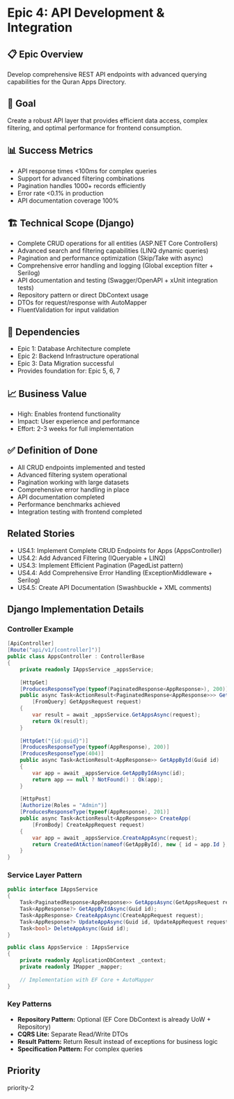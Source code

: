 # Epic 4: API Development & Integration

## 📋 Epic Overview
Develop comprehensive REST API endpoints with advanced querying capabilities for the Quran Apps Directory.

## 🎯 Goal
Create a robust API layer that provides efficient data access, complex filtering, and optimal performance for frontend consumption.

## 📊 Success Metrics
- API response times <100ms for complex queries
- Support for advanced filtering combinations
- Pagination handles 1000+ records efficiently
- Error rate <0.1% in production
- API documentation coverage 100%

## 🏗️ Technical Scope (Django)
- Complete CRUD operations for all entities (ASP.NET Core Controllers)
- Advanced search and filtering capabilities (LINQ dynamic queries)
- Pagination and performance optimization (Skip/Take with async)
- Comprehensive error handling and logging (Global exception filter + Serilog)
- API documentation and testing (Swagger/OpenAPI + xUnit integration tests)
- Repository pattern or direct DbContext usage
- DTOs for request/response with AutoMapper
- FluentValidation for input validation

## 🔗 Dependencies
- Epic 1: Database Architecture complete
- Epic 2: Backend Infrastructure operational
- Epic 3: Data Migration successful
- Provides foundation for: Epic 5, 6, 7

## 📈 Business Value
- High: Enables frontend functionality
- Impact: User experience and performance
- Effort: 2-3 weeks for full implementation

## ✅ Definition of Done
- All CRUD endpoints implemented and tested
- Advanced filtering system operational
- Pagination working with large datasets
- Comprehensive error handling in place
- API documentation completed
- Performance benchmarks achieved
- Integration testing with frontend completed

## Related Stories
- US4.1: Implement Complete CRUD Endpoints for Apps (AppsController)
- US4.2: Add Advanced Filtering (IQueryable + LINQ)
- US4.3: Implement Efficient Pagination (PagedList pattern)
- US4.4: Add Comprehensive Error Handling (ExceptionMiddleware + Serilog)
- US4.5: Create API Documentation (Swashbuckle + XML comments)

## Django Implementation Details
### Controller Example
```csharp
[ApiController]
[Route("api/v1/[controller]")]
public class AppsController : ControllerBase
{
    private readonly IAppsService _appsService;
    
    [HttpGet]
    [ProducesResponseType(typeof(PaginatedResponse<AppResponse>), 200)]
    public async Task<ActionResult<PaginatedResponse<AppResponse>>> GetApps(
        [FromQuery] GetAppsRequest request)
    {
        var result = await _appsService.GetAppsAsync(request);
        return Ok(result);
    }
    
    [HttpGet("{id:guid}")]
    [ProducesResponseType(typeof(AppResponse), 200)]
    [ProducesResponseType(404)]
    public async Task<ActionResult<AppResponse>> GetAppById(Guid id)
    {
        var app = await _appsService.GetAppByIdAsync(id);
        return app == null ? NotFound() : Ok(app);
    }
    
    [HttpPost]
    [Authorize(Roles = "Admin")]
    [ProducesResponseType(typeof(AppResponse), 201)]
    public async Task<ActionResult<AppResponse>> CreateApp(
        [FromBody] CreateAppRequest request)
    {
        var app = await _appsService.CreateAppAsync(request);
        return CreatedAtAction(nameof(GetAppById), new { id = app.Id }, app);
    }
}
```

### Service Layer Pattern
```csharp
public interface IAppsService
{
    Task<PaginatedResponse<AppResponse>> GetAppsAsync(GetAppsRequest request);
    Task<AppResponse?> GetAppByIdAsync(Guid id);
    Task<AppResponse> CreateAppAsync(CreateAppRequest request);
    Task<AppResponse?> UpdateAppAsync(Guid id, UpdateAppRequest request);
    Task<bool> DeleteAppAsync(Guid id);
}

public class AppsService : IAppsService
{
    private readonly ApplicationDbContext _context;
    private readonly IMapper _mapper;
    
    // Implementation with EF Core + AutoMapper
}
```

### Key Patterns
- **Repository Pattern:** Optional (EF Core DbContext is already UoW + Repository)
- **CQRS Lite:** Separate Read/Write DTOs
- **Result Pattern:** Return Result<T> instead of exceptions for business logic
- **Specification Pattern:** For complex queries

## Priority
priority-2